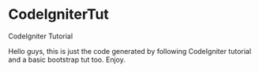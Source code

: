 # CodeIgniterTut
CodeIgniter Tutorial

Hello guys, this is just the code generated by following CodeIgniter tutorial and a basic bootstrap tut too.
Enjoy.
